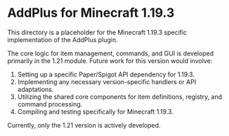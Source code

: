 # AddPlus for Minecraft 1.19.3

This directory is a placeholder for the Minecraft 1.19.3 specific implementation of the AddPlus plugin.

The core logic for item management, commands, and GUI is developed primarily in the 1.21 module. Future work for this version would involve:
1. Setting up a specific Paper/Spigot API dependency for 1.19.3.
2. Implementing any necessary version-specific handlers or API adaptations.
3. Utilizing the shared core components for item definitions, registry, and command processing.
4. Compiling and testing specifically for Minecraft 1.19.3.

Currently, only the 1.21 version is actively developed.
